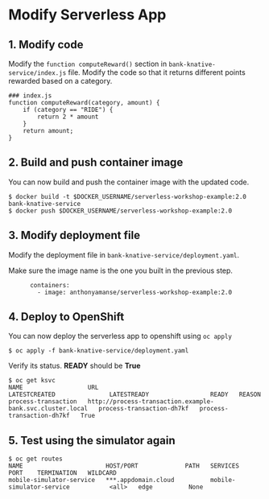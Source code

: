 # Modify Serverless App

## 1. Modify code

Modify the `function computeReward()` section in `bank-knative-service/index.js` file. Modify the code so that it returns different points rewarded based on a category.

```text
### index.js
function computeReward(category, amount) {
    if (category == "RIDE") {
        return 2 * amount
    }
    return amount;
}
```

## 2. Build and push container image

You can now build and push the container image with the updated code.

```text
$ docker build -t $DOCKER_USERNAME/serverless-workshop-example:2.0 bank-knative-service
$ docker push $DOCKER_USERNAME/serverless-workshop-example:2.0
```

## 3. Modify deployment file

Modify the deployment file in `bank-knative-service/deployment.yaml`.

Make sure the image name is the one you built in the previous step.

```text
      containers:
        - image: anthonyamanse/serverless-workshop-example:2.0
```

## 4. Deploy to OpenShift

You can now deploy the serverless app to openshift using `oc apply`

```text
$ oc apply -f bank-knative-service/deployment.yaml
```

Verify its status. **READY** should be **True**

```text
$ oc get ksvc
NAME                  URL                                                         LATESTCREATED               LATESTREADY                 READY   REASON
process-transaction   http://process-transaction.example-bank.svc.cluster.local   process-transaction-dh7kf   process-transaction-dh7kf   True    
```

## 5. Test using the simulator again

```text
$ oc get routes
NAME                       HOST/PORT             PATH   SERVICES                           PORT    TERMINATION   WILDCARD
mobile-simulator-service   ***.appdomain.cloud          mobile-simulator-service           <all>   edge          None
```



